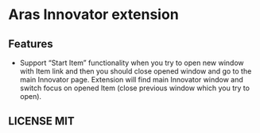 # Aras Innovator extension

## Features

- Support “Start Item” functionality when you try to open new window with Item link and then you should close opened window and go to the main Innovator page. Extension will find main Innovator window and switch focus on opened Item (close previous window which you try to open).

## LICENSE MIT
